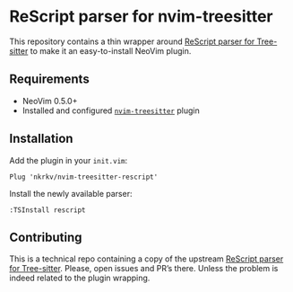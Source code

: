 # ReScript parser for nvim-treesitter

This repository contains a thin wrapper around [ReScript parser for Tree-sitter](https://github.com/nkrkv/tree-sitter-rescript/) to make it an easy-to-install NeoVim plugin.

## Requirements

- NeoVim 0.5.0+
- Installed and configured [`nvim-treesitter`](https://github.com/nvim-treesitter/nvim-treesitter) plugin

## Installation

Add the plugin in your `init.vim`:

```vim
Plug 'nkrkv/nvim-treesitter-rescript'
```

Install the newly available parser:

```
:TSInstall rescript
```

## Contributing

This is a technical repo containing a copy of the upstream [ReScript parser for Tree-sitter](https://github.com/nkrkv/tree-sitter-rescript/). Please, open issues and PR’s there. Unless the problem is indeed related to the plugin wrapping.
